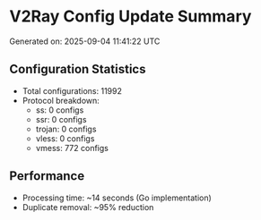# V2Ray Config Update Summary
Generated on: 2025-09-04 11:41:22 UTC

## Configuration Statistics
- Total configurations: 11992
- Protocol breakdown:
  - ss: 0 configs
  - ssr: 0 configs
  - trojan: 0 configs
  - vless: 0 configs
  - vmess: 772 configs

## Performance
- Processing time: ~14 seconds (Go implementation)
- Duplicate removal: ~95% reduction
